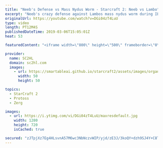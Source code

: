 ```yaml
---
title: "Neeb's Defense vs Mass Nydus Worm - Starcraft 2: Neeb vs Lambo"
excerpt: "Neeb's crazy defense against Lambos mass nydus worm during IEM Katowice 2019. With a bonus clip from the hilarious analysis from Incontrol.  ► SUBSCRIBE to SC2HL! http://bit.ly/SC2HLsubscribe   A crazy description   Thank you for watching our videos! Subscribe for more StarCraft 2: Legacy of the void"
originalUrl: https://youtube.com/watch?v=DGi04zT4LuU
type: video
length: PT12M4S
publishedDateTime: 2019-03-06T15:05:01Z
heat: 53

featuredContent: "<iframe width=\"800\" height=\"500\" frameborder=\"0\" src=\"https://www.youtube.com/embed/DGi04zT4LuU\" allow=\"accelerometer; autoplay; encrypted-media; gyroscope; picture-in-picture\" allowfullscreen></iframe>"

provider:
  name: SC2HL
  domain: sc2hl.com
  images:
    - url: https://smartableai.github.io/starcraft2/assets/images/organizations/sc2hl.com-50x50.jpg
      width: 50
      height: 50

topics:
  - StarCraft 2
  - Protoss
  - Zerg

images:
  - url: https://i.ytimg.com/vi/DGi04zT4LuU/maxresdefault.jpg
    width: 1280
    height: 720
    isCached: true

secured: "zJTpjXz7Eg4HLsvnA57M6wc3NbNczvWIP/yjd/zE3J/3koQY+dzh9SJ4Y+C8TmnrqnAV0VYyiikxKMXUukQD6REdEgNUWY6j1a1EdULIGpY5iHLr7GpWmqQQnVgKDxbX27ffWdQQEIJDCqoY06fomEH0pEKCZ86AF6nD7u5xShQlhvoUJTC5a6OkhJJYahfw2R9A5sUZ2/IBei7I547lhts1ozFMPGxSVZs5+aAsWN9U6rf2DPzreE/AdKrxCto0AHpi3sCY5XeqIejBqYQoNebH1uY3x4Hu5dhnZVXaKg/jgA1etpC0WfRnkwvF1FI5EpDSIML8Al2xwlfZy0vk4e+NtGoPStlivfIB26vzhGvVxR9/irTyadO/Uim5bTi3AqhgEk9weW+SlG5BEW+7g6bHFKW4VT4G1INMJuBVTzDjTzQZodivV2RMsC4S3wx6;sBzzLm1nBsV9jHeWuamDRA=="
---
```


